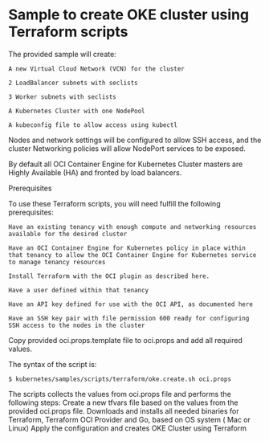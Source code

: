 # Sample to create OKE cluster using Terraform scripts

The provided sample will create:

	A new Virtual Cloud Network (VCN) for the cluster

	2 LoadBalancer subnets with seclists

	3 Worker subnets with seclists

	A Kubernetes Cluster with one NodePool

	A kubeconfig file to allow access using kubectl

Nodes and network settings will be configured to allow SSH access, and the cluster Networking policies will allow NodePort services to be exposed.

By default all OCI Container Engine for Kubernetes Cluster masters are Highly Available (HA) and fronted by load balancers.



Prerequisites

To use these Terraform scripts, you will need fulfill the following prerequisites:

	Have an existing tenancy with enough compute and networking resources available for the desired cluster

	Have an OCI Container Engine for Kubernetes policy in place within that tenancy to allow the OCI Container Engine for Kubernetes service to manage tenancy resources

	Install Terraform with the OCI plugin as described here.

	Have a user defined within that tenancy

	Have an API key defined for use with the OCI API, as documented here

	Have an SSH key pair with file permission 600 ready for configuring SSH access to the nodes in the cluster


Copy provided oci.props.template file to oci.props and add all required values.

The syntax of the script is:
```
$ kubernetes/samples/scripts/terraform/oke.create.sh oci.props
```
The scripts collects the values from oci.props file and performs the following steps:
Create a new tfvars file based on the values from the provided oci.props file.
Downloads and installs all needed binaries for Terraform, Terraform OCI Provider and Go, based on OS system ( Mac or Linux)
Apply the configuration and creates OKE Cluster using Terraform


